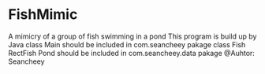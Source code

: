 # FishMimic
A mimicry of a group of fish swimming in a pond
This program is build up by Java
class Main should be included in com.seancheey pakage
class
  Fish
  RectFish
  Pond
  should be included in com.seancheey.data pakage
@Auhtor: Seancheey
